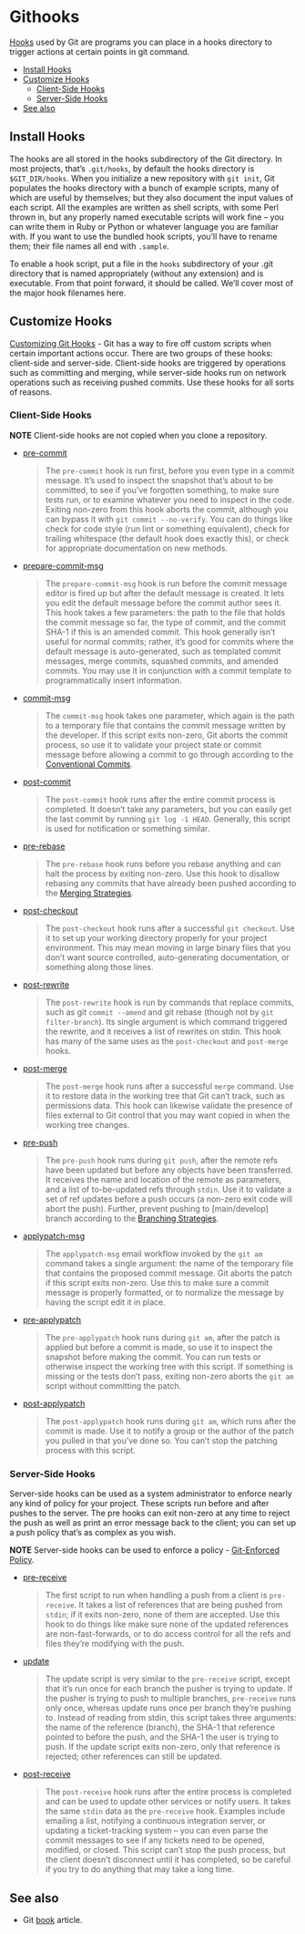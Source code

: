 # Githooks

[Hooks](https://sentenz.github.io/backup-service/website/git-scm.com/docs/githooks) used by Git are programs you can place in a hooks directory to trigger actions at certain points in git command.

- [Install Hooks](#install-hooks)
- [Customize Hooks](#customize-hooks)
  - [Client-Side Hooks](#client-side-hooks)
  - [Server-Side Hooks](#server-side-hooks)
- [See also](#see-also)

## Install Hooks

The hooks are all stored in the hooks subdirectory of the Git directory. In most projects, that’s `.git/hooks`, by default the hooks directory is `$GIT_DIR/hooks`. When you initialize a new repository with `git init`, Git populates the hooks directory with a bunch of example scripts, many of which are useful by themselves; but they also document the input values of each script. All the examples are written as shell scripts, with some Perl thrown in, but any properly named executable scripts will work fine – you can write them in Ruby or Python or whatever language you are familiar with. If you want to use the bundled hook scripts, you’ll have to rename them; their file names all end with `.sample`.

To enable a hook script, put a file in the `hooks` subdirectory of your .git directory that is named appropriately (without any extension) and is executable. From that point forward, it should be called. We’ll cover most of the major hook filenames here.

## Customize Hooks

[Customizing Git Hooks](https://git-scm.com/book/en/v2/Customizing-Git-Git-Hooks) - Git has a way to fire off custom scripts when certain important actions occur. There are two groups of these hooks: client-side and server-side. Client-side hooks are triggered by operations such as committing and merging, while server-side hooks run on network operations such as receiving pushed commits. Use these hooks for all sorts of reasons.

### Client-Side Hooks

**NOTE** Client-side hooks are not copied when you clone a repository.

- [pre-commit](https://sentenz.github.io/backup-service/website/git-scm.com/docs/githooks#_pre_commit)
  > The `pre-commit` hook is run first, before you even type in a commit message. It’s used to inspect the snapshot that’s about to be committed, to see if you’ve forgotten something, to make sure tests run, or to examine whatever you need to inspect in the code. Exiting non-zero from this hook aborts the commit, although you can bypass it with `git commit --no-verify`. You can do things like check for code style (run lint or something equivalent), check for trailing whitespace (the default hook does exactly this), or check for appropriate documentation on new methods.

- [prepare-commit-msg](https://sentenz.github.io/backup-service/website/git-scm.com/docs/githooks#_prepare_commit_msg)
  > The `prepare-commit-msg` hook is run before the commit message editor is fired up but after the default message is created. It lets you edit the default message before the commit author sees it. This hook takes a few parameters: the path to the file that holds the commit message so far, the type of commit, and the commit SHA-1 if this is an amended commit. This hook generally isn’t useful for normal commits; rather, it’s good for commits where the default message is auto-generated, such as templated commit messages, merge commits, squashed commits, and amended commits. You may use it in conjunction with a commit template to programmatically insert information.

- [commit-msg](https://sentenz.github.io/backup-service/website/git-scm.com/docs/githooks#_commit_msg)
  > The `commit-msg` hook takes one parameter, which again is the path to a temporary file that contains the commit message written by the developer. If this script exits non-zero, Git aborts the commit process, so use it to validate your project state or commit message before allowing a commit to go through according to the [Conventional Commits](https://sentenz.github.io/guides/convention/conventional-commits.html).

- [post-commit](https://sentenz.github.io/backup-service/website/git-scm.com/docs/githooks#_post_commit)
  > The `post-commit` hook runs after the entire commit process is completed. It doesn’t take any parameters, but you can easily get the last commit by running `git log -1 HEAD`. Generally, this script is used for notification or something similar.

- [pre-rebase](https://sentenz.github.io/backup-service/website/git-scm.com/docs/githooks#_pre_rebase)
  > The `pre-rebase` hook runs before you rebase anything and can halt the process by exiting non-zero. Use this hook to disallow rebasing any commits that have already been pushed according to the [Merging Strategies](https://sentenz.github.io/guides/about/merging-strategies.html).

- [post-checkout](https://sentenz.github.io/backup-service/website/git-scm.com/docs/githooks#_post_checkout)
  > The `post-checkout` hook runs after a successful `git checkout`. Use it to set up your working directory properly for your project environment. This may mean moving in large binary files that you don’t want source controlled, auto-generating documentation, or something along those lines.

- [post-rewrite](https://sentenz.github.io/backup-service/website/git-scm.com/docs/githooks/ru.html#_post_rewrite)
  > The `post-rewrite` hook is run by commands that replace commits, such as git `commit --amend` and git rebase (though not by `git filter-branch`). Its single argument is which command triggered the rewrite, and it receives a list of rewrites on stdin. This hook has many of the same uses as the `post-checkout` and `post-merge` hooks.

- [post-merge](https://sentenz.github.io/backup-service/website/git-scm.com/docs/githooks#_post_merge)
  > The `post-merge` hook runs after a successful `merge` command. Use it to restore data in the working tree that Git can’t track, such as permissions data. This hook can likewise validate the presence of files external to Git control that you may want copied in when the working tree changes.

- [pre-push](https://sentenz.github.io/backup-service/website/git-scm.com/docs/githooks#_pre_push)
  > The `pre-push` hook runs during `git push`, after the remote refs have been updated but before any objects have been transferred. It receives the name and location of the remote as parameters, and a list of to-be-updated refs through `stdin`. Use it to validate a set of ref updates before a push occurs (a non-zero exit code will abort the push). Further, prevent pushing to [main/develop] branch according to the [Branching Strategies](https://sentenz.github.io/guides/about/branching-strategies.html).

- [applypatch-msg](https://sentenz.github.io/backup-service/website/git-scm.com/docs/githooks#_applypatch_msg)
  > The `applypatch-msg` email workflow invoked by the `git am` command takes a single argument: the name of the temporary file that contains the proposed commit message. Git aborts the patch if this script exits non-zero. Use this to make sure a commit message is properly formatted, or to normalize the message by having the script edit it in place.

- [pre-applypatch](https://sentenz.github.io/backup-service/website/git-scm.com/docs/githooks#_pre_applypatch)
  > The `pre-applypatch` hook runs during `git am`, after the patch is applied but before a commit is made, so use it to inspect the snapshot before making the commit. You can run tests or otherwise inspect the working tree with this script. If something is missing or the tests don’t pass, exiting non-zero aborts the `git am` script without committing the patch.

- [post-applypatch](https://sentenz.github.io/backup-service/website/git-scm.com/docs/githooks#_post_applypatch)
  > The `post-applypatch` hook runs during `git am`, which runs after the commit is made. Use it to notify a group or the author of the patch you pulled in that you’ve done so. You can’t stop the patching process with this script.

### Server-Side Hooks

Server-side hooks can be used as a system administrator to enforce nearly any kind of policy for your project. These scripts run before and after pushes to the server. The pre hooks can exit non-zero at any time to reject the push as well as print an error message back to the client; you can set up a push policy that’s as complex as you wish.

**NOTE** Server-side hooks can be used to enforce a policy - [Git-Enforced Policy](https://git-scm.com/book/en/v2/Customizing-Git-An-Example-Git-Enforced-Policy).

- [pre-receive](https://sentenz.github.io/backup-service/website/git-scm.com/docs/githooks#pre-receive)
  > The first script to run when handling a push from a client is `pre-receive`. It takes a list of references that are being pushed from `stdin`; if it exits non-zero, none of them are accepted. Use this hook to do things like make sure none of the updated references are non-fast-forwards, or to do access control for all the refs and files they’re modifying with the push.

- [update](https://sentenz.github.io/backup-service/website/git-scm.com/docs/githooks#update)
  > The update script is very similar to the `pre-receive` script, except that it’s run once for each branch the pusher is trying to update. If the pusher is trying to push to multiple branches, `pre-receive` runs only once, whereas update runs once per branch they’re pushing to. Instead of reading from stdin, this script takes three arguments: the name of the reference (branch), the SHA-1 that reference pointed to before the push, and the SHA-1 the user is trying to push. If the update script exits non-zero, only that reference is rejected; other references can still be updated.

- [post-receive](https://sentenz.github.io/backup-service/website/git-scm.com/docs/githooks#post-receive)
  > The `post-receive` hook runs after the entire process is completed and can be used to update other services or notify users. It takes the same `stdin` data as the `pre-receive` hook. Examples include emailing a list, notifying a continuous integration server, or updating a ticket-tracking system – you can even parse the commit messages to see if any tickets need to be opened, modified, or closed. This script can’t stop the push process, but the client doesn’t disconnect until it has completed, so be careful if you try to do anything that may take a long time.

## See also

- Git [book](https://git-scm.com/book/en/v2) article.
